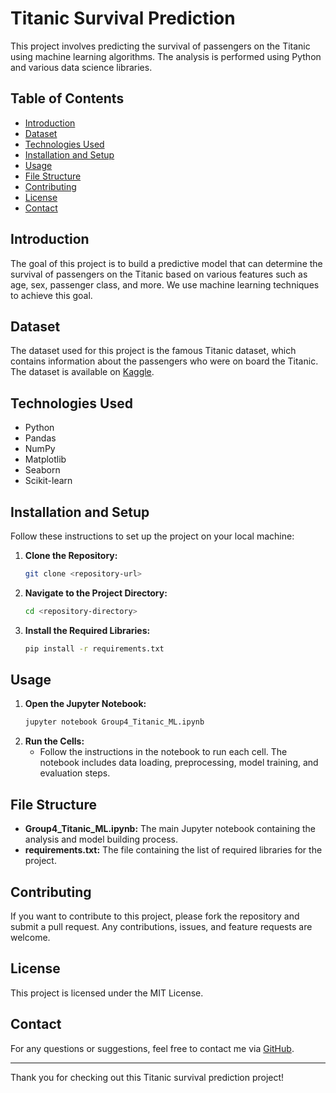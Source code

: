 # Titanic Survival Prediction

This project involves predicting the survival of passengers on the Titanic using machine learning algorithms. The analysis is performed using Python and various data science libraries.

## Table of Contents

- [Introduction](#introduction)
- [Dataset](#dataset)
- [Technologies Used](#technologies-used)
- [Installation and Setup](#installation-and-setup)
- [Usage](#usage)
- [File Structure](#file-structure)
- [Contributing](#contributing)
- [License](#license)
- [Contact](#contact)

## Introduction

The goal of this project is to build a predictive model that can determine the survival of passengers on the Titanic based on various features such as age, sex, passenger class, and more. We use machine learning techniques to achieve this goal.

## Dataset

The dataset used for this project is the famous Titanic dataset, which contains information about the passengers who were on board the Titanic. The dataset is available on [Kaggle](https://www.kaggle.com/c/titanic/data).

## Technologies Used

- Python
- Pandas
- NumPy
- Matplotlib
- Seaborn
- Scikit-learn

## Installation and Setup

Follow these instructions to set up the project on your local machine:

1. **Clone the Repository:**
    ```sh
    git clone <repository-url>
    ```
2. **Navigate to the Project Directory:**
    ```sh
    cd <repository-directory>
    ```
3. **Install the Required Libraries:**
    ```sh
    pip install -r requirements.txt
    ```

## Usage

1. **Open the Jupyter Notebook:**
    ```sh
    jupyter notebook Group4_Titanic_ML.ipynb
    ```
2. **Run the Cells:**
    - Follow the instructions in the notebook to run each cell. The notebook includes data loading, preprocessing, model training, and evaluation steps.

## File Structure

- **Group4_Titanic_ML.ipynb:** The main Jupyter notebook containing the analysis and model building process.
- **requirements.txt:** The file containing the list of required libraries for the project.

## Contributing

If you want to contribute to this project, please fork the repository and submit a pull request. Any contributions, issues, and feature requests are welcome.

## License

This project is licensed under the MIT License.

## Contact

For any questions or suggestions, feel free to contact me via [GitHub](https://github.com/shilpanagaraj27).

---

Thank you for checking out this Titanic survival prediction project!
